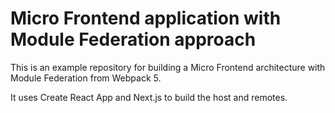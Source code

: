# Micro Frontend application with Module Federation approach

This is an example repository for building a Micro Frontend architecture with
Module Federation from Webpack 5.


It uses Create React App and Next.js to build the host and remotes.
